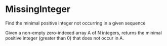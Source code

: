 # MissingInteger
Find the minimal positive integer not occurring in a given sequence

Given a non-empty zero-indexed array A of N integers, returns the minimal positive integer (greater than 0) that does not occur in A.
